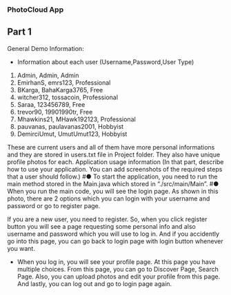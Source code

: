 ### PhotoCloud App

## Part 1

General Demo Information:

- Information about each user (Username,Password,User Type)
1. Admin, Admin, Admin
2. EmirhanS, emrs123, Professional
3. BKarga, BahaKarga3765, Free
4. witcher312, tossacoin, Professional
5. Saraa, 123456789, Free
6. trevor90, 19901990tr, Free
7. Mhawkins21, MHawk192123, Professional
8. pauvanas, paulavanas2001, Hobbyist
9. DemirciUmut, UmutUmut123, Hobbyist

These are current users and all of them have more personal informations and they are stored in
users.txt file in Project folder. They also have unique profile photos for each.
Application usage information (In that part, describe how to use your application. You can add
screenshots of the required steps that a user should follow.)
#● To start the application, you need to run the main method stored in the Main.java which stored
in “./src/main/Main”.
#● When you run the main code, you will see the login page. As shown in this photo, there are 2
options which you can login with your username and password or go to register page.

If you are a new user, you need to register. So, when you click register button you will see a
page requesting some personal info and also username and password which you will use to
log in. And if you accidently go into this page, you can go back to login page with login button
whenever you want.

- When you log in, you will see your profile page. At this page you have multiple choices.
  From this page, you can go to Discover Page, Search Page. Also, you can upload photos and
  edit your profile from this page. And lastly, you can log out and go to login page again.
